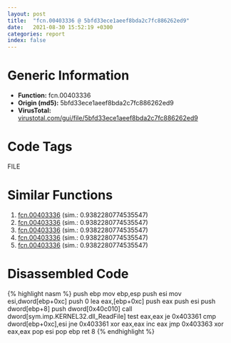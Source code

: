 ```yaml
---
layout: post
title:  "fcn.00403336 @ 5bfd33ece1aeef8bda2c7fc886262ed9"
date:   2021-08-30 15:52:19 +0300
categories: report
index: false
---
```


# Generic Information
- **Function:** fcn.00403336
- **Origin (md5):** 5bfd33ece1aeef8bda2c7fc886262ed9
- **VirusTotal:** [virustotal.com/gui/file/5bfd33ece1aeef8bda2c7fc886262ed9][virustotal_ref]

# Code Tags
<span class="tag" id="FILE">FILE</span>


# Similar Functions

1. [fcn.00403336][similar_1_ref] (sim.: 0.9382280774535547)
2. [fcn.00403336][similar_2_ref] (sim.: 0.9382280774535547)
3. [fcn.00403336][similar_3_ref] (sim.: 0.9382280774535547)
4. [fcn.00403336][similar_4_ref] (sim.: 0.9382280774535547)
5. [fcn.00403336][similar_5_ref] (sim.: 0.9382280774535547)


# Disassembled Code

{% highlight nasm %}
push ebp
mov ebp,esp
push esi
mov esi,dword[ebp+0xc]
push 0
lea eax,[ebp+0xc]
push eax
push esi
push dword[ebp+8]
push dword[0x40c010]
call dword[sym.imp.KERNEL32.dll_ReadFile]
test eax,eax
je 0x403361
cmp dword[ebp+0xc],esi
jne 0x403361
xor eax,eax
inc eax
jmp 0x403363
xor eax,eax
pop esi
pop ebp
ret 8
{% endhighlight %}


[similar_1_ref]: /report/fcn.00403336@a80355b9dc44bcf04d9725001d7455b7
[similar_2_ref]: /report/fcn.00403336@5d45f3b422873f344665c681426f0ccf
[similar_3_ref]: /report/fcn.00403336@dc4cc1ead08d2906c5f9debe9d97897c
[similar_4_ref]: /report/fcn.00403336@0fa33b969c2378f8049c34efec1aecfb
[similar_5_ref]: /report/fcn.00403336@3a87a3aada1d258d323574a2b7fb8ebe
[virustotal_ref]: https://www.virustotal.com/gui/file/5bfd33ece1aeef8bda2c7fc886262ed9